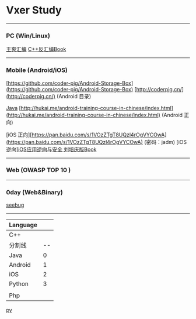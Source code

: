 # **Vxer Study** #

--------------------------------------------------------------------------

### PC (Win/Linux)

[王爽汇编](https://item.jd.com/10238776646.html)
[C++反汇编Book](https://item.jd.com/1247883026.html)

---------------------------------------------------------------------------

### Mobile (Android/iOS)
[https://github.com/coder-pig/Android-Storage-Box](https://github.com/coder-pig/Android-Storage-Box)
[http://coderpig.cn/](http://coderpig.cn/)  (Android 目录)


[Java](http://www.uzzf.com/qudong/101932.html)
[http://hukai.me/android-training-course-in-chinese/index.html](http://hukai.me/android-training-course-in-chinese/index.html)  (Android 正向)


[iOS 正向][https://pan.baidu.com/s/1VOzZTgT8UQzl4rOgVYCOwA](https://pan.baidu.com/s/1VOzZTgT8UQzl4rOgVYCOwA)  (密码：jadm)
[iOS 逆向][iOS应用逆向与安全 刘培庆版Book](https://item.jd.com/12361729.html)




---------------------------------------------------------------------------

### Web (OWASP TOP 10 )

---------------------------------------------------------------------------

### 0day (Web&Binary)
[seebug](https://www.seebug.org/)

---------------------------------------------------------------------------


| Language |     |
| -------- | --- |
| C++      |     |
| 分割线   | --  |
| Java     | 0   |
| Android  | 1   |
| iOS      | 2   |
| Python   | 3   |
|          |     |
| Php  |     |

[py](https://www.liaoxuefeng.com/wiki/0014316089557264a6b348958f449949df42a6d3a2e542c000)
  
